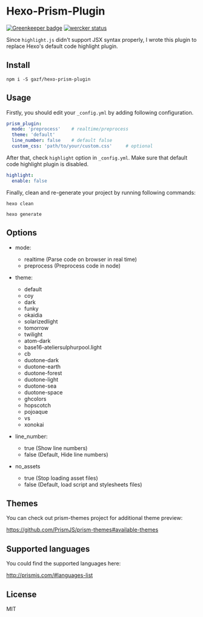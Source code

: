 # Hexo-Prism-Plugin 
[![Greenkeeper badge](https://badges.greenkeeper.io/gazf/hexo-prism-plugin.svg)](https://greenkeeper.io/)
[![wercker status](https://app.wercker.com/status/ff2e8c7215132f9a4b98ab521c76b26b/s/master "wercker status")](https://app.wercker.com/project/byKey/ff2e8c7215132f9a4b98ab521c76b26b)

Since `highlight.js` didn't support JSX syntax properly, I wrote this plugin to replace
Hexo's default code highlight plugin.

## Install
```
npm i -S gazf/hexo-prism-plugin
```
## Usage
Firstly, you should edit your `_config.yml` by adding following configuration.
```yaml
prism_plugin:
  mode: 'preprocess'    # realtime/preprocess
  theme: 'default'
  line_number: false    # default false
  custom_css: 'path/to/your/custom.css'     # optional
```
After that, check `highlight` option in `_config.yml`. Make sure that default code highlight plugin is disabled.
```yaml
highlight:
  enable: false
```
Finally, clean and re-generate your project by running following commands:

```
hexo clean
```

```
hexo generate
```

## Options
- mode:
  - realtime  (Parse code on browser in real time)
  - preprocess  (Preprocess code in node)

- theme:
  - default
  - coy
  - dark
  - funky
  - okaidia
  - solarizedlight
  - tomorrow
  - twilight
  - atom-dark
  - base16-ateliersulphurpool.light
  - cb
  - duotone-dark
  - duotone-earth
  - duotone-forest
  - duotone-light
  - duotone-sea
  - duotone-space
  - ghcolors
  - hopscotch
  - pojoaque
  - vs
  - xonokai

- line_number:
  - true (Show line numbers)
  - false (Default, Hide line numbers)

- no_assets
  - true (Stop loading asset files)
  - false (Default, load script and stylesheets files)

## Themes
You can check out prism-themes project for additional theme preview:

https://github.com/PrismJS/prism-themes#available-themes

## Supported languages
You could find the supported languages here:

http://prismjs.com/#languages-list

## License
MIT
